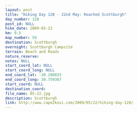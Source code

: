```yaml
---
layout: post
title: "Hiking Day 128 - 22nd May: Reached Scottburgh"
day_number: 128
post_id: NULL
hike_date: 2009-05-22
km: 9.5
map_number: 59
destination: Scottburgh 
overnight: Scottburgh Campsite
terrain: Beach and Roads
nature_reserve: 
notes: NULL
start_coord_lat: NULL
start_coord_long: NULL
end_coord_lat: -30.280833
end_coord_long: 30.759367
start_coord: NULL
destination_coord: 
file_name: 05-22.jpg
description: Scottburgh
link: http://www.cape2kosi.com/2009/05/22/hiking-day-128/
---
```

